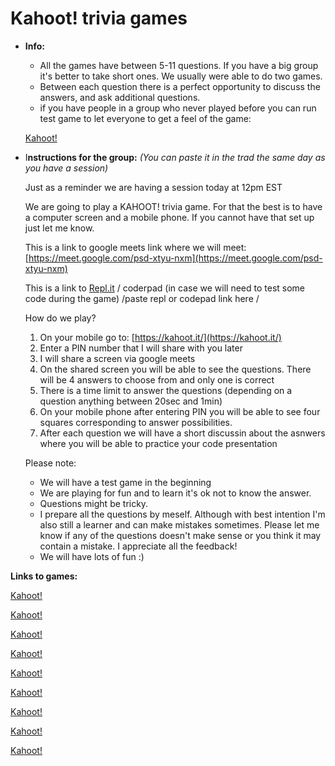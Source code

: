 # Kahoot! trivia games
- **Info:**
    - All the games have between 5-11 questions. If you have a big group it's better to take short ones. We usually were able to do two games.
    - Between each question there is a perfect opportunity to discuss the answers, and ask additional questions.
    - if you have people in a group who never played before you can run test game to let everyone to get a feel of the game:
    
    [Kahoot!](https://create.kahoot.it/share/test-game/ae6aab82-c7bf-4c93-8fa7-47fb4cb36a8f)
    
- I**nstructions for the group:** *(You can paste it in the trad the same day as you have a session)*
    
    Just as a reminder we are having a session today at 12pm EST
    
    We are going to play a KAHOOT! trivia game. For that the best is to have a computer screen and a mobile phone. If you cannot have that set up just let me know.
    
    This is a link to google meets link where we will meet:
    [https://meet.google.com/psd-xtyu-nxm](https://meet.google.com/psd-xtyu-nxm)
    
    This is a link to [Repl.it](http://repl.it/) / coderpad (in case we will need to test some code during the game)
    /paste repl or codepad link here /
    
    How do we play?
    
    1. On your mobile go to: [https://kahoot.it/](https://kahoot.it/)
    2. Enter a PIN number that I will share with you later
    3. I will share a screen via google meets
    4. On the shared screen you will be able to see the questions. There will be 4 answers to choose from and only one is correct
    5. There is a time limit to answer the questions (depending on a question anything between 20sec and 1min)
    6. On your mobile phone after entering PIN you will be able to see four squares corresponding to answer possibilities.
    7. After each question we will have a short discussin about the asnwers where you will be able to practice your code presentation
    
    Please note:
    
    - We will have a test game in the beginning
    - We are playing for fun and to learn it's ok not to know the answer.
    - Questions might be tricky.
    - I prepare all the questions by meself. Although with best intention I'm also still a learner and can make mistakes sometimes. Please let me know if any of the questions doesn't make sense or you think it may contain a mistake. I appreciate all the feedback!
    - We will have lots of fun :)

**Links to games:**

[Kahoot!](https://create.kahoot.it/share/so-you-think-you-know-javascrip-part-1/15352b3d-05b8-4a60-be1a-a50a75c1edff)

[Kahoot!](https://create.kahoot.it/share/so-you-think-you-know-js-part1/e6bfeaa2-e24d-4016-a6ef-f7a73a53cc32)

[Kahoot!](https://create.kahoot.it/share/so-you-think-you-know-java-script-part-2/30529c9c-ab49-4ed8-9175-6a90a9a82648)

[Kahoot!](https://create.kahoot.it/share/so-you-think-you-know-js-part5/f5ddd7ee-77da-4b30-af23-bbc47605cc99)

[Kahoot!](https://create.kahoot.it/share/so-you-think-you-know-js-part6/bcb550c4-e3da-4f2a-afe5-8d065b2d17c3)

[Kahoot!](https://create.kahoot.it/share/so-you-think-you-know-java-script-part-8/29f096f6-2555-4461-b7d6-dc854af46f81)

[Kahoot!](https://create.kahoot.it/share/so-you-think-you-know-javascript-part-9/e3fa16e2-5bd3-4655-b88b-589dc3f7f38d)

[Kahoot!](https://create.kahoot.it/share/so-you-think-you-know-js-part-10/2bc23f97-262c-48e0-acc9-87419575d2f0)

[Kahoot!](https://create.kahoot.it/share/so-you-think-you-know-java-script-part-3/1179ccae-767f-4478-8c4f-b499e2fca06a)